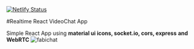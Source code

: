 [![Netlify Status](https://api.netlify.com/api/v1/badges/42b0a176-583e-4f55-b8f3-31f8cf30aa96/deploy-status)](https://app.netlify.com/sites/fabichat/deploys)

#Realtime React VideoChat App

Simple React App using **material ui icons, socket.io, cors, express** **and** **WebRTC**
![fabichat](https://user-images.githubusercontent.com/65763957/170129276-2febf36c-32a7-4e81-b7d2-c7403727831a.png)
